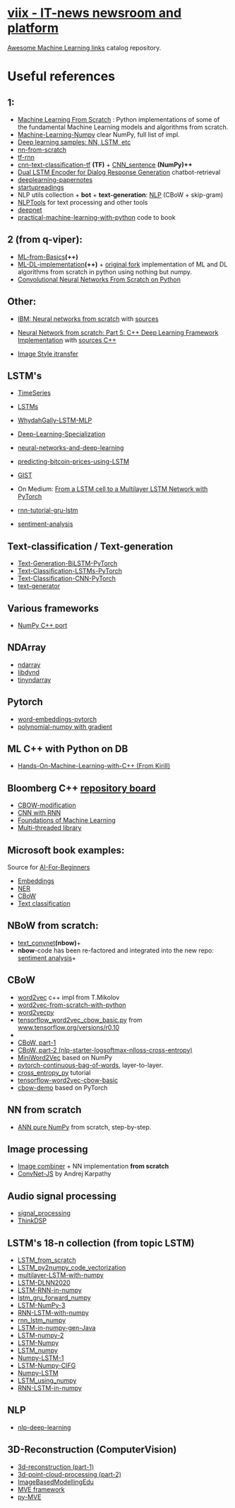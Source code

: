 # [viix - IT-news newsroom and platform](https://viix.co)

[Awesome Machine Learning links](https://github.com/viix-co/awesome-machine-learning) catalog repository.

# Useful references

## 1:
- [Machine Learning From Scratch](https://github.com/viix-co/ML-From-Scratch) : Python implementations of some of the fundamental Machine Learning models and algorithms from scratch.
- [Machine-Learning-Numpy](https://github.com/viix-co/Machine-Learning-Numpy) clear NumPy, full list of impl.
- [Deep learning samples: NN, LSTM, etc](https://github.com/viix-co/deep-learning-samples)
- [nn-from-scratch](https://github.com/viix-co/nn-from-scratch)
- [tf-rnn](https://github.com/viix-co/tf-rnn)
- [cnn-text-classification-tf](https://github.com/viix-co/cnn-text-classification-tf) **(TF)** + [CNN_sentence](https://github.com/viix-co/CNN_sentence) **(NumPy)++**
- [Dual LSTM Encoder for Dialog Response Generation](https://github.com/viix-co/chatbot-retrieval) chatbot-retrieval
- [deeplearning-papernotes](https://github.com/viix-co/deeplearning-papernotes)
- [startupreadings](https://github.com/viix-co/startupreadings)
- NLP utils collection + **bot** + **text-generation**: [NLP](https://github.com/viix-co/NLP) (CBoW + skip-gram)
- [NLPTools](https://github.com/viix-co/NLPTools) for text processing and other tools
- [deepnet](https://github.com/viix-co/deepnet)
- [practical-machine-learning-with-python](https://github.com/dipanjanS/practical-machine-learning-with-python) code to book

## 2 (from q-viper):
- [ML-from-Basics](https://github.com/viix-co/ML-from-Basics)**(++)**
- [ML-DL-implementation](https://github.com/viix-co/ML-DL-implementation)**(++)** + [original fork](https://github.com/diixo/ML-DL-implementation) implementation of ML and DL algorithms from scratch in python using nothing but numpy.
- [Convolutional Neural Networks From Scratch on Python](https://q-viper.github.io/2020/06/05/convolutional-neural-networks-from-scratch-on-python)

## Other:
- [IBM: Neural networks from scratch](https://developer.ibm.com/articles/neural-networks-from-scratch) with [sources](https://github.com/viix-co/Neural-Network-From-Scratch)

- [Neural Network from scratch: Part 5: C++ Deep Learning Framework Implementation](https://foundationsofdl.com/2021/12/12/neural-network-from-scratch-part-5-c-deep-learning-framework-implementation) with [sources C++](https://github.com/viix-co/DeepLearningFrameworkFromScratchCpp)

- [Image Style itransfer](https://github.com/viix-co/hands-on-transfer-learning-with-python)

## LSTM's
- [TimeSeries](https://github.com/viix-co/TimeSeries)
- [LSTMs](https://github.com/viix-co/LSTMs)
- [WhydahGally-LSTM-MLP](https://github.com/viix-co/WhydahGally-LSTM-MLP)
- [Deep-Learning-Specialization](https://github.com/viix-co/Deep-Learning-Specialization)
- [neural-networks-and-deep-learning](https://github.com/viix-co/neural-networks-and-deep-learning)
- [predicting-bitcoin-prices-using-LSTM](https://github.com/viix-co/predicting-bitcoin-prices-using-LSTM)

- [GIST](https://gist.github.com/viix-co/6d4e3939a9e66d18877cf5e859baff16)

- On Medium: [From a LSTM cell to a Multilayer LSTM Network with PyTorch](https://towardsdatascience.com/from-a-lstm-cell-to-a-multilayer-lstm-network-with-pytorch-2899eb5696f3)
- [rnn-tutorial-gru-lstm](https://github.com/viix-co/rnn-tutorial-gru-lstm)
- [sentiment-analysis](https://github.com/viix-co/sentiment-analysis)

## Text-classification / Text-generation
- [Text-Generation-BiLSTM-PyTorch](https://github.com/FernandoLpz/Text-Generation-BiLSTM-PyTorch)
- [Text-Classification-LSTMs-PyTorch](https://github.com/viix-co/Text-Classification-LSTMs-PyTorch)
- [Text-Classification-CNN-PyTorch](https://github.com/viix-co/Text-Classification-CNN-PyTorch)
- [text-generator](https://github.com/viix-co/text-generator)

## Various frameworks

- [NumPy C++ port](https://github.com/viix-co/NumCpp)

## NDArray

- [ndarray](https://github.com/viix-co/ndarray)
- [libdynd](https://github.com/viix-co/libdynd)
- [tinyndarray](https://github.com/viix-co/tinyndarray)

## Pytorch

- [word-embeddings-pytorch](https://github.com/viix-co/word-embeddings-pytorch)
- [polynomial-numpy with gradient](https://github.com/viix-co/polynomial-numpy)

## ML C++ with Python on DB

- [Hands-On-Machine-Learning-with-C++ (From Kirill)](https://github.com/packtpublishing/hands-on-machine-learning-with-cpp)

## Bloomberg C++ [repository board](https://bloomberg.github.io)

- [CBOW-modification](https://github.com/viix-co/koan)
- [CNN with RNN](https://github.com/viix-co/cnn-rnf)
- [Foundations of Machine Learning](https://github.com/viix-co/foml)
- [Multi-threaded library](https://github.com/viix-co/quantum)

## Microsoft book examples:

Source for [AI-For-Beginners](https://github.com/microsoft/AI-For-Beginners)

- [Embeddings](https://github.com/viix-co/AI-For-Beginners/blob/main/lessons/5-NLP/14-Embeddings/EmbeddingsTF.ipynb)
- [NER](https://github.com/viix-co/AI-For-Beginners/blob/main/lessons/5-NLP/19-NER/NER-TF.ipynb)
- [CBoW](https://github.com/viix-co/AI-For-Beginners/blob/main/lessons/5-NLP/15-LanguageModeling/CBoW-TF.ipynb)
- [Text classification](https://github.com/viix-co/AI-For-Beginners/blob/main/lessons/5-NLP/13-TextRep/TextRepresentationTF.ipynb)

## NBoW from scratch:

- [text_convnet](https://github.com/viix-co/text_convnet)**(nbow)**+
- **nbow**-code has been re-factored and integrated into the new repo: [sentiment analysis](https://github.com/viix-co/rcnn/tree/master/code/sentiment)+

## CBoW

- [word2vec](https://github.com/viix-co/word2vec) c++ impl from T.Mikolov
- [word2vec-from-scratch-with-python](https://github.com/viix-co/word2vec-from-scratch-with-python)
- [word2vecpy](https://github.com/viix-co/word2vecpy)
- [tensorflow_word2vec_cbow_basic.py](https://github.com/viix-co/tensorflow-word2vec-cbow-basic) from www.tensorflow.org/versions/r0.10
- 
- [CBoW, part-1](https://github.com/viix-co/cbow2)
- [CBoW, part-2 (nlp-starter-logsoftmax-nlloss-cross-entropy)](https://github.com/viix-co/nlp-starter-logsoftmax-nlloss-cross-entropy)
- [MiniWord2Vec](https://github.com/viix-co/MiniWord2Vec) based on NumPy
- [pytorch-continuous-bag-of-words](https://github.com/viix-co/pytorch-continuous-bag-of-words), layer-to-layer.
- [cross_entropy_py](https://github.com/viix-co/cross_entropy_py) tutorial
- [tensorflow-word2vec-cbow-basic](https://github.com/viix-co/tensorflow-word2vec-cbow-basic)
- [cbow-demo](https://github.com/viix-co/cbow-demo) based on PyTorch

## NN from scratch

- [ANN pure NumPy](https://github.com/viix-co/ann-pure-numpy) from scratch, step-by-step.

## Image processing

- [Image combiner](https://github.com/viix-co/image-combiner) + NN implementation **from scratch**
- [ConvNet-JS](https://github.com/viix-co/convnetjs) by Andrej Karpathy

## Audio signal processing

- [signal_processing](https://github.com/viix-co/signal_processing)
- [ThinkDSP](https://github.com/viix-co/ThinkDSP)

## LSTM's 18-n collection (from topic LSTM)

- [LSTM_from_scratch](https://github.com/viix-co/LSTM_from_scratch)
- [LSTM_py2numpy_code_vectorization](https://github.com/viix-co/LSTM_py2numpy_code_vectorization)
- [multilayer-LSTM-with-numpy](https://github.com/viix-co/multilayer-LSTM-with-numpy)
- [LSTM-DLNN2020](https://github.com/viix-co/LSTM-DLNN2020)
- [LSTM-RNN-in-numpy](https://github.com/viix-co/LSTM-RNN-in-numpy)
- [lstm_gru_forward_numpy](https://github.com/viix-co/lstm_gru_forward_numpy)
- [LSTM-NumPy-3](https://github.com/viix-co/LSTM-NumPy-3)
- [RNN-LSTM-with-numpy](https://github.com/viix-co/RNN-LSTM-with-numpy)
- [rnn_lstm_numpy](https://github.com/viix-co/rnn_lstm_numpy)
- [LSTM-in-numpy-gen-Java](https://github.com/viix-co/LSTM-in-numpy-gen-Java)
- [LSTM-numpy-2](https://github.com/viix-co/LSTM-numpy-2)
- [LSTM-Numpy](https://github.com/viix-co/LSTM-Numpy)
- [LSTM_numpy](https://github.com/viix-co/LSTM_numpy)
- [Numpy-LSTM-1](https://github.com/viix-co/Numpy-LSTM-1)
- [LSTM-Numpy-CIFG](https://github.com/viix-co/LSTM-Numpy-CIFG)
- [Numpy-LSTM](https://github.com/viix-co/Numpy-LSTM)
- [LSTM_using_numpy](https://github.com/viix-co/LSTM_using_numpy)
- [RNN-LSTM-in-numpy](https://github.com/viix-co/RNN-LSTM-in-numpy)
  
## NLP

- [nlp-deep-learning](https://github.com/viix-co/nlp-deep-learning)

## 3D-Reconstruction (ComputerVision)

- [3d-reconstruction (part-1)](https://github.com/viix-co/shenlan-3d-reconstruction)
- [3d-point-cloud-processing (part-2)](https://github.com/viix-co/shenlan-3d-point-cloud-processing)
- [ImageBasedModellingEdu](https://github.com/viix-co/ImageBasedModellingEdu)
- [MVE framework](https://github.com/viix-co/mve)
- [py-MVE](https://github.com/viix-co/py-mve)
